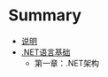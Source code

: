 # Summary

* [说明](README.md)
* [.NET语言基础](Chapter1/di_yi_zhang_ff1a_net_yu_yan_ji_chu.md)
   * 第一章：.NET架构

